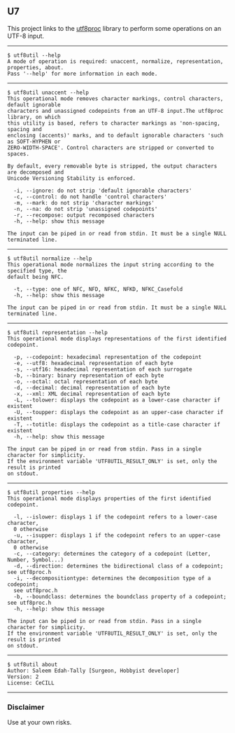 ## U7

This project links to the [utf8proc](https://github.com/JuliaStrings/utf8proc) library to perform some operations on an UTF-8 input.

---
    $ utf8util --help
    A mode of operation is required: unaccent, normalize, representation, properties, about.
    Pass '--help' for more information in each mode.
---
    $ utf8util unaccent --help
    This operational mode removes character markings, control characters, default ignorable
    characters and unassigned codepoints from an UTF-8 input.The utf8proc library, on which
    this utility is based, refers to character markings as 'non-spacing, spacing and
    enclosing (accents)' marks, and to default ignorable characters 'such as SOFT-HYPHEN or
    ZERO-WIDTH-SPACE'. Control characters are stripped or converted to spaces.
    
    By default, every removable byte is stripped, the output characters are decomposed and
    Unicode Versioning Stability is enforced.
    
      -i, --ignore: do not strip 'default ignorable characters'
      -c, --control: do not handle 'control characters'
      -m, --mark: do not strip 'character markings'
      -n, --na: do not strip 'unassigned codepoints'
      -r, --recompose: output recomposed characters
      -h, --help: show this message
    
    The input can be piped in or read from stdin. It must be a single NULL terminated line.
---
    $ utf8util normalize --help
    This operational mode normalizes the input string according to the specified type, the
    default being NFC.
    
      -t, --type: one of NFC, NFD, NFKC, NFKD, NFKC_Casefold
      -h, --help: show this message
    
    The input can be piped in or read from stdin. It must be a single NULL terminated line.
---
    $ utf8util representation --help
    This operational mode displays representations of the first identified codepoint.
    
      -p, --codepoint: hexadecimal representation of the codepoint
      -e, --utf8: hexadecimal representation of each byte
      -s, --utf16: hexadecimal representation of each surrogate
      -b, --binary: binary representation of each byte
      -o, --octal: octal representation of each byte
      -d, --decimal: decimal representation of each byte
      -x, --xml: XML decimal representation of each byte
      -L, --tolower: displays the codepoint as a lower-case character if existent
      -U, --toupper: displays the codepoint as an upper-case character if existent
      -T, --totitle: displays the codepoint as a title-case character if existent
      -h, --help: show this message
    
    The input can be piped in or read from stdin. Pass in a single character for simplicity.
    If the environment variable 'UTF8UTIL_RESULT_ONLY' is set, only the result is printed
    on stdout.
---
    $ utf8util properties --help
    This operational mode displays properties of the first identified codepoint.
    
      -l, --islower: displays 1 if the codepoint refers to a lower-case character,
      0 otherwise
      -u, --isupper: displays 1 if the codepoint refers to an upper-case character,
      0 otherwise
      -c, --category: determines the category of a codepoint (Letter, Number, Symbol...)
      -d, --direction: determines the bidirectional class of a codepoint; see utf8proc.h
      -i, --decompositiontype: determines the decomposition type of a codepoint;
      see utf8proc.h
      -b, --boundclass: determines the boundclass property of a codepoint; see utf8proc.h
      -h, --help: show this message
    
    The input can be piped in or read from stdin. Pass in a single character for simplicity.
    If the environment variable 'UTF8UTIL_RESULT_ONLY' is set, only the result is printed
    on stdout.
---
    $ utf8util about            
    Author: Saleem Edah-Tally [Surgeon, Hobbyist developer]
    Version: 2
    License: CeCILL
---

### Disclaimer

Use at your own risks.
